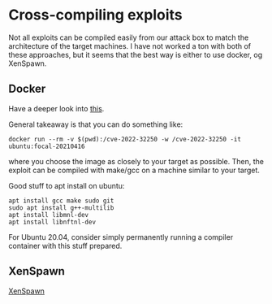 # Cross-compiling exploits

Not all exploits can be compiled easily from our attack box to match the architecture of the target machines.
I have not worked a ton with both of these approaches, but it seems that the best way is either to use docker, og XenSpawn.

## Docker

Have a deeper look into [this](https://iq.thc.org/cross-compiling-exploits).

General takeaway is that you can do something like:

```
docker run --rm -v $(pwd):/cve-2022-32250 -w /cve-2022-32250 -it ubuntu:focal-20210416
```
where you choose the image as closely to your target as possible.
Then, the exploit can be compiled with make/gcc on a machine similar to your target.


Good stuff to apt install on ubuntu:

```
apt install gcc make sudo git
sudo apt install g++-multilib
apt install libmnl-dev
apt install libnftnl-dev
```

For Ubuntu 20.04, consider simply permanently running a compiler container with this stuff prepared.




## XenSpawn

[XenSpawn](https://github.com/X0RW3LL/XenSpawn)
